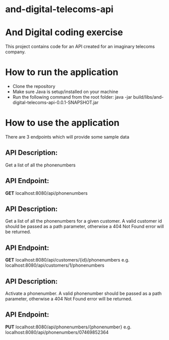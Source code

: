 # and-digital-telecoms-api
# And Digital coding exercise

This project contains code for an API created for an imaginary telecoms company.

# How to run the application

- Clone the repository
- Make sure Java is setup/installed on your machine
- Run the following command from the root folder:
  java -jar build/libs/and-digital-telecoms-api-0.0.1-SNAPSHOT.jar

# How to use the application

There are 3 endpoints which will provide some sample data

## API Description:
Get a list of all the phonenumbers

## API Endpoint:
**GET** localhost:8080/api/phonenumbers

## API Description:
Get a list of all the phonenumbers for a given customer.
A valid customer id should be passed as a path parameter, otherwise a 404 Not Found error will be returned.

## API Endpoint:
**GET** localhost:8080/api/customers/{id}/phonenumbers
e.g. localhost:8080/api/customers/1/phonenumbers

## API Description:
Activate a phonenumber.
A valid phonenumber should be passed as a path parameter, otherwise a 404 Not Found error will be returned.

## API Endpoint:
**PUT** localhost:8080/api/phonenumbers/{phonenumber}
e.g. localhost:8080/api/phonenumbers/07469852364